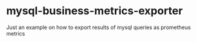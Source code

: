 # mysql-business-metrics-exporter
Just an example on how to export results of mysql queries as prometheus metrics
